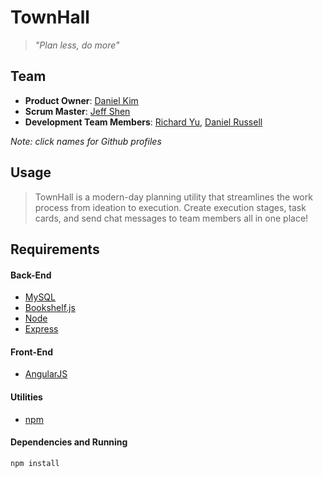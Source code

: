 # TownHall

> *"Plan less, do more"*

## Team

* **Product Owner**: [Daniel Kim](http://github.com/DeeHKim)
* **Scrum Master**: [Jeff Shen](https://github.com/jshen212)
* **Development Team Members**: [Richard Yu](https://github.com/ryu323), [Daniel Russell](https://github.com/danielrussellLA)

*Note: click names for Github profiles*

## Usage
> TownHall is a modern-day planning utility that streamlines the work process from ideation to execution. Create execution stages, task cards, and send chat messages to team members all in one place!

## Requirements
#### Back-End
* [MySQL](https://www.mysql.com/)
* [Bookshelf.js](http://bookshelfjs.org/)
* [Node](https://nodejs.org/en/)
* [Express](http://expressjs.com/)

#### Front-End
* [AngularJS](https://angularjs.org/)

#### Utilities
* [npm](https://www.npmjs.com/)

#### Dependencies and Running
~~~~
npm install
~~~~
